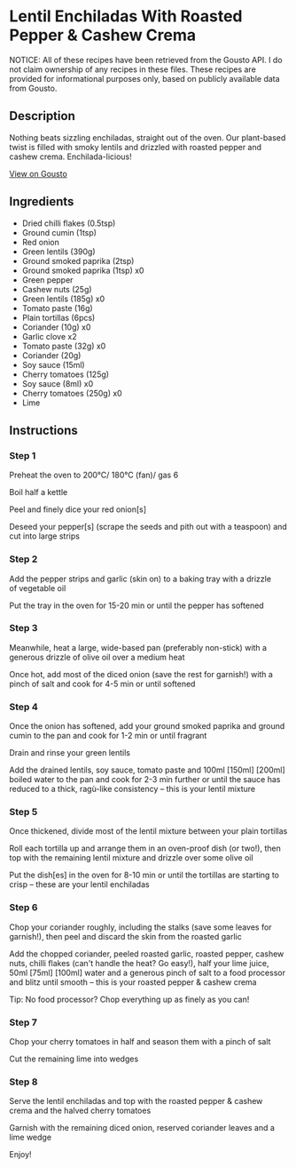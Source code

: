 # Lentil Enchiladas With Roasted Pepper & Cashew Crema

NOTICE: All of these recipes have been retrieved from the Gousto API. I do not claim ownership of any recipes in these files. These recipes are provided for informational purposes only, based on publicly available data from Gousto.

## Description

Nothing beats sizzling enchiladas, straight out of the oven. Our plant-based twist is filled with smoky lentils and drizzled with roasted pepper and cashew crema. Enchilada-licious!

[View on Gousto](https://www.gousto.co.uk/recipes/cookbook/lentil-enchiladas-with-roasted-pepper-cashew-crema)

## Ingredients

- Dried chilli flakes (0.5tsp)
- Ground cumin (1tsp)
- Red onion
- Green lentils (390g)
- Ground smoked paprika (2tsp)
- Ground smoked paprika (1tsp) x0
- Green pepper
- Cashew nuts (25g)
- Green lentils (185g) x0
- Tomato paste (16g)
- Plain tortillas (6pcs)
- Coriander (10g) x0
- Garlic clove x2
- Tomato paste (32g) x0
- Coriander (20g)
- Soy sauce (15ml)
- Cherry tomatoes (125g)
- Soy sauce (8ml) x0
- Cherry tomatoes (250g) x0
- Lime

## Instructions


### Step 1

Preheat the oven to 200°C/ 180°C (fan)/ gas 6

Boil half a kettle

Peel and finely dice your red onion[s]

Deseed your pepper[s] (scrape the seeds and pith out with a teaspoon) and cut into large strips


### Step 2

Add the pepper strips and garlic (skin on) to a baking tray with a drizzle of vegetable oil

Put the tray in the oven for 15-20 min or until the pepper has softened


### Step 3

Meanwhile, heat a large, wide-based pan (preferably non-stick) with a generous drizzle of olive oil over a medium heat

Once hot, add most of the diced onion (save the rest for garnish!) with a pinch of salt and cook for 4-5 min or until softened


### Step 4

Once the onion has softened, add your ground smoked paprika and ground cumin to the pan and cook for 1-2 min or until fragrant

Drain and rinse your green lentils

Add the drained lentils, soy sauce, tomato paste and 100ml <span class="text-purple">[150ml]</span> <span class="text-danger">[200ml]</span> boiled water to the pan and cook for 2-3 min further or until the sauce has reduced to a thick, ragù-like consistency – this is your lentil mixture


### Step 5

Once thickened, divide most of the lentil mixture between your plain tortillas

Roll each tortilla up and arrange them in an oven-proof dish (or two!), then top with the remaining lentil mixture and drizzle over some olive oil

Put the dish[es] in the oven for 8-10 min or until the tortillas are starting to crisp – these are your lentil enchiladas


### Step 6

Chop your coriander roughly, including the stalks (save some leaves for garnish!), then peel and discard the skin from the roasted garlic

Add the chopped coriander, peeled roasted garlic, roasted pepper, cashew nuts, chilli flakes (can't handle the heat? Go easy!), half your lime juice, 50ml <span class="text-purple">[75ml]</span> <span class="text-danger">[100ml]</span> water and a generous pinch of salt to a food processor and blitz until smooth – this is your roasted pepper & cashew crema

Tip: No food processor? Chop everything up as finely as you can!


### Step 7

Chop your cherry tomatoes in half and season them with a pinch of salt

Cut the remaining lime into wedges

### Step 8

Serve the lentil enchiladas and top with the roasted pepper & cashew crema and the halved cherry tomatoes

Garnish with the remaining diced onion, reserved coriander leaves and a lime wedge

Enjoy!

